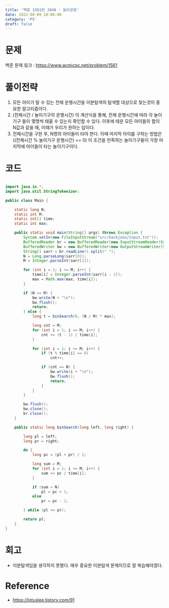 ```yaml
---
title: '백준 1561번 JAVA : 놀이공원'
date: 2022-08-09 18:06:08
category: 'PS'
draft: false
---
```


# 문제

백준 문제 링크 : https://www.acmicpc.net/problem/1561

# 풀이전략

1. 모든 아이가 탈 수 있는 전체 운행시간을 이분탐색의 탐색할 대상으로 찾는것이 중요한 알고리즘이다.
2. (전체시간 / 놀이기구의 운행시간) 이 계산식을 통해, 전체 운행시간에 따라 각 놀이기구 들이 몇명씩 태울 수 있는지 확인할 수 있다. 이후에 태운 모든 아이들의 합이 N값과 같을 때, 이때가 우리가 원하는 답이다.
3. 전체시간을 구한 후, N명의 아이들이 타야 한다. 이때 마지막 아이를 구하는 방법은 ((전체시간 % 놀이기구 운행시간) == 0) 이 조건을 만족하는 놀이기구들이 가장 마지막에 아이들이 타는 놀이기구이다.

# 코드

```java

import java.io.*;
import java.util.StringTokenizer;

public class Main {

    static long N;
    static int M;
    static int[] time;
    static int max;

    public static void main(String[] args) throws Exception {
        System.setIn(new FileInputStream("src/backjoon/input.txt"));
        BufferedReader br = new BufferedReader(new InputStreamReader(System.in));
        BufferedWriter bw = new BufferedWriter(new OutputStreamWriter(System.out));
        String[] sarr = br.readLine().split(" ");
        N = Long.parseLong(sarr[0]);
        M = Integer.parseInt(sarr[1]);

        for (int i = 1; i <= M; i++) {
            time[i] = Integer.parseInt(sarr[i - 1]);
            max = Math.max(max, time[i]);
        }

        if (N <= M) {
            bw.write(N + "\n");
            bw.flush();
            return;
        } else {
            long t = binSearch(0, (N / M) * max);

            long cnt = M;
            for (int i = 1; i <= M; i++) {
                cnt += (t - 1) / time[i];
            }

            for (int i = 1; i <= M; i++) {
                if (t % time[i] == 0)
                    cnt++;

                if (cnt == N) {
                    bw.write(i + "\n");
                    bw.flush();
                    return;
                }
            }
        }

        bw.flush();
        bw.close();
        br.close();
    }

    public static long binSearch(long left, long right) {

        long pl = left;
        long pr = right;

        do {
            long pc = (pl + pr) / 2;

            long sum = M;
            for (int i = 1; i <= M; i++) {
                sum += pc / time[i];
            }

            if (sum < N)
                pl = pc + 1;
            else
                pr = pc - 1;

        } while (pl <= pr);

        return pl;
    }
}


```

# 회고

- 이분탐색임을 생각하지 못했다. 매우 중요한 이분탐색 문제이므로 잘 복습해야겠다.

# Reference

- https://lotuslee.tistory.com/91
